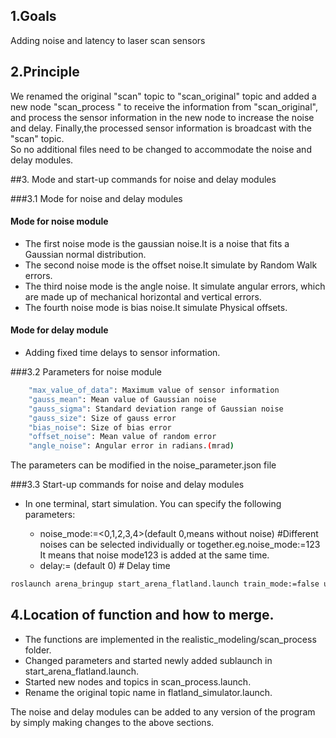 ## 1.Goals
Adding noise and latency to laser scan sensors


## 2.Principle
We renamed the original "scan" topic to "scan_original" topic and added a new node "scan_process " 
to receive the information from "scan_original", and process the sensor information in the new node 
to increase the noise and delay. Finally,the processed sensor information is broadcast with the "scan" topic.  
So no additional files need to be changed to accommodate the noise and delay modules.



##3. Mode and start-up commands for noise and delay modules

###3.1 Mode for noise and delay modules

#### Mode for noise module
- The first noise mode is the gaussian noise.It is a noise that fits a Gaussian normal distribution.
- The second noise mode is the offset noise.It simulate by Random Walk errors.
- The third noise mode is the angle noise. It simulate angular errors, which are made up of mechanical horizontal and vertical errors.
- The fourth noise mode is bias noise.It simulate Physical offsets.

#### Mode for delay module
- Adding fixed time delays to sensor information.

###3.2 Parameters for noise module

```bash
    "max_value_of_data": Maximum value of sensor information
    "gauss_mean": Mean value of Gaussian noise
    "gauss_sigma": Standard deviation range of Gaussian noise
    "gauss_size": Size of gauss error
    "bias_noise": Size of bias error
    "offset_noise": Mean value of random error
    "angle_noise": Angular error in radians.(mrad)
```
The parameters can be modified in the noise_parameter.json file

###3.3 Start-up commands for noise and delay modules
- In one terminal, start simulation. You can specify the following parameters: 

   * noise_mode:=<0,1,2,3,4>(default 0,means without noise) #Different noises can be selected individually or together.eg.noise_mode:=123 It means that noise mode123 is added at the same time.
   * delay:=<int> (default 0) # Delay time

```bash
roslaunch arena_bringup start_arena_flatland.launch train_mode:=false use_viz:=true local_planner:=mpc map_file:=map1 obs_vel:=0.3 noise_mode := 1 delay:= 10
```

## 4.Location of function and how to merge.
- The functions are implemented in the realistic_modeling/scan_process folder.  
- Changed parameters and started newly added sublaunch in start_arena_flatland.launch.  
- Started new nodes and topics in scan_process.launch.
- Rename the original topic name in flatland_simulator.launch.

The noise and delay modules can be added to any version of the program by simply making changes to the above sections.
